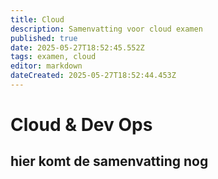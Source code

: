 ```yaml
---
title: Cloud
description: Samenvatting voor cloud examen
published: true
date: 2025-05-27T18:52:45.552Z
tags: examen, cloud
editor: markdown
dateCreated: 2025-05-27T18:52:44.453Z
---
```


# Cloud & Dev Ops
## hier komt de samenvatting nog